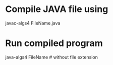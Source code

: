 # Compile JAVA file using
javac-algs4 FileName.java

# Run compiled program
java-algs4 FileName # without file extension
